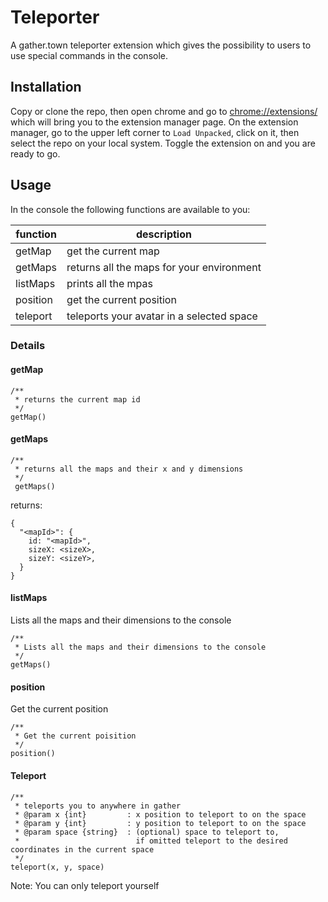 # Teleporter
A gather.town teleporter extension which gives the possibility to users to use special commands in the console.

## Installation
Copy or clone the repo, then open chrome and go to [chrome://extensions/](chrome://extensions/) which will bring you to the extension manager page.
On the extension manager, go to the upper left corner to `Load Unpacked`, click on it, then select the repo on your local system.
Toggle the extension on and you are ready to go.

## Usage
In the console the following functions are available to you:

| function | description |
| -------- | ----------- |
| getMap   | get the current map |
| getMaps  | returns all the maps for your environment |
| listMaps | prints all the mpas |
| position | get the current position |
| teleport | teleports your avatar in a selected space |

### Details

#### getMap
```
/**
 * returns the current map id
 */
getMap()
```

#### getMaps
```
/**
 * returns all the maps and their x and y dimensions
 */
 getMaps()
```
returns:
```
{
  "<mapId>": {
    id: "<mapId>",
    sizeX: <sizeX>,
    sizeY: <sizeY>,
  }
}
```

#### listMaps
Lists all the maps and their dimensions to the console
```
/**
 * Lists all the maps and their dimensions to the console
 */
getMaps()
```

#### position
Get the current position
```
/**
 * Get the current poisition
 */
position()
```

#### Teleport
```
/**
 * teleports you to anywhere in gather
 * @param x {int}         : x position to teleport to on the space
 * @param y {int}         : y position to teleport to on the space
 * @param space {string}  : (optional) space to teleport to, 
 *                          if omitted teleport to the desired coordinates in the current space
 */
teleport(x, y, space)
```
Note: You can only teleport yourself
